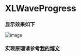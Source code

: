 # XLWaveProgress

### 显示效果如下

![image](https://github.com/mengxianliang/XLWaveProgress/blob/master/GIF/1.gif)
 
### 实现原理请参考[我的博文](http://blog.csdn.net/u013282507/article/details/53121556)
